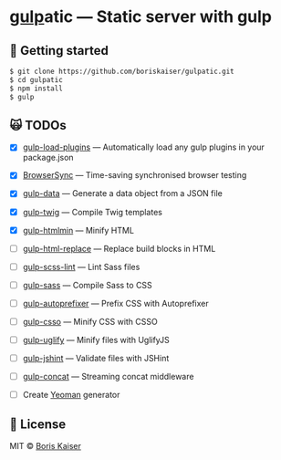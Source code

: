 # [gulp](http://gulpjs.com)atic — Static server with gulp


## :rocket: Getting started 
```bash
$ git clone https://github.com/boriskaiser/gulpatic.git
$ cd gulpatic
$ npm install
$ gulp
```


## :scream_cat: TODOs
- [x] [gulp-load-plugins](https://github.com/jackfranklin/gulp-load-plugins) — Automatically load any gulp plugins in your package.json
- [x] [BrowserSync](https://github.com/BrowserSync/browser-sync) — Time-saving synchronised browser testing
- [x] [gulp-data](https://github.com/colynb/gulp-data) — Generate a data object from a JSON file
- [x] [gulp-twig](https://github.com/zimmen/gulp-twig) — Compile Twig templates
- [x] [gulp-htmlmin](https://github.com/jonschlinkert/gulp-htmlmin) — Minify HTML
- [ ] [gulp-html-replace](https://github.com/VFK/gulp-html-replace) — Replace build blocks in HTML
- [ ] [gulp-scss-lint](https://github.com/juanfran/gulp-scss-lint) — Lint Sass files
- [ ] [gulp-sass](https://github.com/dlmanning/gulp-sass) — Compile Sass to CSS
- [ ] [gulp-autoprefixer](https://github.com/sindresorhus/gulp-autoprefixer) — Prefix CSS with Autoprefixer
- [ ] [gulp-csso](https://github.com/ben-eb/gulp-csso) — Minify CSS with CSSO
- [ ] [gulp-uglify](https://github.com/terinjokes/gulp-uglify) — Minify files with UglifyJS
- [ ] [gulp-jshint](https://github.com/spalger/gulp-jshint) — Validate files with JSHint
- [ ] [gulp-concat](https://github.com/wearefractal/gulp-concat) — Streaming concat middleware
- [ ] Create [Yeoman](http://yeoman.io/) generator


## :beers: License

MIT © [Boris Kaiser](http://boriskaiser.com)
